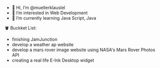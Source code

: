 - 👋 Hi, I’m @muellerklauslel
- 👀 I’m interested in Web Development
- 🌱 I’m currently learning Java Script, Java


🪣 Buckket List: 
- finishing JamJunction 
- develop a weather ap website
- develop a mars rover image website using NASA's Mars Rover Photos API
- creating a real life E-Ink Desktop widget
